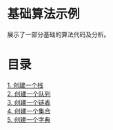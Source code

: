# 基础算法示例

展示了一部分基础的算法代码及分析。

# 目录

<a href="stack.html"> 1. 创建一个栈</a></br>
<a href="queue.html"> 2. 创建一个队列</a></br>
<a href="link_list.html"> 3. 创建一个链表</a></br>
<a href="collections.html"> 4. 创建一个集合</a></br>
<a href="dict.html"> 5. 创建一个字典</a></br>